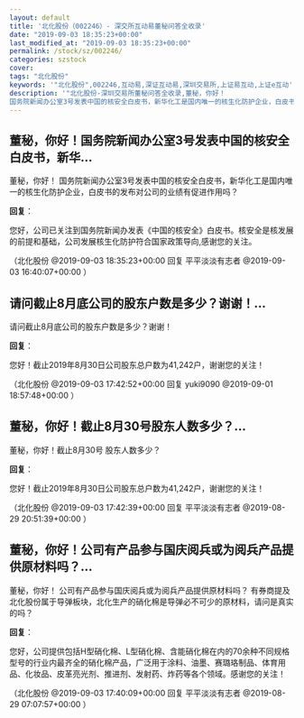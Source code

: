 ```yaml
---
layout: default
title: '北化股份（002246）- 深交所互动易董秘问答全收录'
date: "2019-09-03 18:35:23+00:00"
last_modified_at: "2019-09-03 18:35:23+00:00"
permalink: /stock/sz/002246/
categories: szstock
cover: 
tags: "北化股份"
keywords: '"北化股份",002246,互动易,深证互动易,深圳交易所,上证易互动,上证e互动'
description: '"北化股份-深圳交易所董秘问答全收录,董秘，你好！
国务院新闻办公室3号发表中国的核安全白皮书，新华化工是国内唯一的核生化防护企业，白皮书的发布对公司的业绩有促进作用吗？"'
---
```


## 董秘，你好！国务院新闻办公室3号发表中国的核安全白皮书，新华...

董秘，你好！
国务院新闻办公室3号发表中国的核安全白皮书，新华化工是国内唯一的核生化防护企业，白皮书的发布对公司的业绩有促进作用吗？

**回复**：

您好，公司已关注到国务院新闻办发表《中国的核安全》白皮书。核安全是核发展的前提和基础，公司发展核生化防护符合国家政策导向,感谢您的关注。 

（北化股份  @2019-09-03 18:35:23+00:00 回复 平平淡淡有志者  @2019-09-03 16:40:07+00:00 ）

## 请问截止8月底公司的股东户数是多少？谢谢！...

请问截止8月底公司的股东户数是多少？谢谢！

**回复**：

您好！截止2019年8月30日公司股东总户数为41,242户，谢谢您的关注！ 

（北化股份  @2019-09-03 17:42:52+00:00 回复 yuki9090  @2019-09-01 18:57:48+00:00 ）

## 董秘，你好！截止8月30号股东人数多少？...

董秘，你好！截止8月30号 股东人数多少？

**回复**：

您好！截止2019年8月30日公司股东总户数为41,242户，谢谢您的关注！ 

（北化股份  @2019-09-03 17:42:39+00:00 回复 平平淡淡有志者  @2019-08-29 20:51:39+00:00 ）

## 董秘，你好！公司有产品参与国庆阅兵或为阅兵产品提供原材料吗？...

董秘，你好！ 公司有产品参与国庆阅兵或为阅兵产品提供原材料吗？
有券商提及北化股份属于导弹板块，北化生产的硝化棉是导弹必不可少的原材料，请问是真实的吗？

**回复**：

您好，公司提供包括H型硝化棉、L型硝化棉、含能硝化棉在内的70余种不同规格型号的行业内最齐全的硝化棉产品，广泛用于涂料、油墨、赛璐珞制品、体育用品、化妆品、皮革亮光剂、推进剂、发射药、炸药等各个领域。感谢您的关注！ 

（北化股份  @2019-09-03 17:40:09+00:00 回复 平平淡淡有志者  @2019-08-29 07:07:57+00:00 ）

